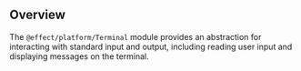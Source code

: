 ## Overview

The `@effect/platform/Terminal` module provides an abstraction for interacting with standard input and output, including reading user input and displaying messages on the terminal.
